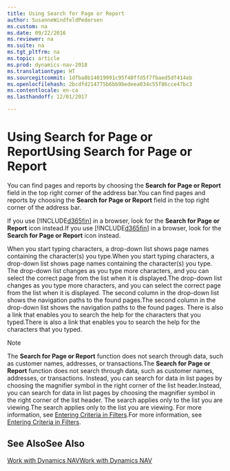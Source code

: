 ```yaml
---
title: Using Search for Page or Report
author: SusanneWindfeldPedersen
ms.custom: na
ms.date: 09/22/2016
ms.reviewer: na
ms.suite: na
ms.tgt_pltfrm: na
ms.topic: article
ms.prod: dynamics-nav-2018
ms.translationtype: HT
ms.sourcegitcommit: 1dfba8b14019991c95f40ffd5f7fbaed5df414eb
ms.openlocfilehash: 2bcdfd214775b6bb9bedeea034c55f86cce47bc3
ms.contentlocale: en-ca
ms.lasthandoff: 12/01/2017

---
```


# <a name="using-search-for-page-or-report"></a><span data-ttu-id="17f3c-102">Using Search for Page or Report</span><span class="sxs-lookup"><span data-stu-id="17f3c-102">Using Search for Page or Report</span></span>
<span data-ttu-id="17f3c-103">You can find pages and reports by choosing the **Search for Page or Report** field in the top right corner of the address bar.</span><span class="sxs-lookup"><span data-stu-id="17f3c-103">You can find pages and reports by choosing the **Search for Page or Report** field in the top right corner of the address bar.</span></span>

<span data-ttu-id="17f3c-104">If you use [!INCLUDE[d365fin](includes/d365fin_md.md)] in a browser, look for the **Search for Page or Report** icon instead.</span><span class="sxs-lookup"><span data-stu-id="17f3c-104">If you use [!INCLUDE[d365fin](includes/d365fin_md.md)] in a browser, look for the **Search for Page or Report** icon instead.</span></span>

<span data-ttu-id="17f3c-105">When you start typing characters, a drop-down list shows page names containing the character(s) you type.</span><span class="sxs-lookup"><span data-stu-id="17f3c-105">When you start typing characters, a drop-down list shows page names containing the character(s) you type.</span></span> <span data-ttu-id="17f3c-106">The drop-down list changes as you type more characters, and you can select the correct page from the list when it is displayed.</span><span class="sxs-lookup"><span data-stu-id="17f3c-106">The drop-down list changes as you type more characters, and you can select the correct page from the list when it is displayed.</span></span> <span data-ttu-id="17f3c-107">The second column in the drop-down list shows the navigation paths to the found pages.</span><span class="sxs-lookup"><span data-stu-id="17f3c-107">The second column in the drop-down list shows the navigation paths to the found pages.</span></span> <span data-ttu-id="17f3c-108">There is also a link that enables you to search the help for the characters that you typed.</span><span class="sxs-lookup"><span data-stu-id="17f3c-108">There is also a link that enables you to search the help for the characters that you typed.</span></span>

> [!NOTE]  
>   <span data-ttu-id="17f3c-109">The **Search for Page or Report** function does not search through data, such as customer names, addresses, or transactions.</span><span class="sxs-lookup"><span data-stu-id="17f3c-109">The **Search for Page or Report** function does not search through data, such as customer names, addresses, or transactions.</span></span> <span data-ttu-id="17f3c-110">Instead, you can search for data in list pages by choosing the magnifier symbol in the right corner of the list header.</span><span class="sxs-lookup"><span data-stu-id="17f3c-110">Instead, you can search for data in list pages by choosing the magnifier symbol in the right corner of the list header.</span></span> <span data-ttu-id="17f3c-111">The search applies only to the list you are viewing.</span><span class="sxs-lookup"><span data-stu-id="17f3c-111">The search applies only to the list you are viewing.</span></span> <span data-ttu-id="17f3c-112">For more information, see [Entering Criteria in Filters](ui-enter-criteria-filters.md).</span><span class="sxs-lookup"><span data-stu-id="17f3c-112">For more information, see [Entering Criteria in Filters](ui-enter-criteria-filters.md).</span></span>  

## <a name="see-also"></a><span data-ttu-id="17f3c-113">See Also</span><span class="sxs-lookup"><span data-stu-id="17f3c-113">See Also</span></span>
[<span data-ttu-id="17f3c-114">Work with Dynamics NAV</span><span class="sxs-lookup"><span data-stu-id="17f3c-114">Work with Dynamics NAV</span></span>](ui-work-product.md)

